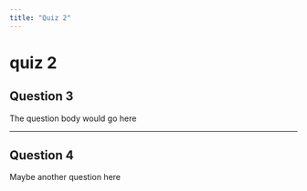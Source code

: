 ```yaml
---
title: "Quiz 2"
---
```

# quiz 2

## Question 3

The question body would go here

---

## Question 4

Maybe another question here
